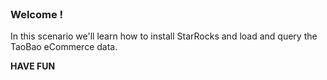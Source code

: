 
<br>

### Welcome !

In this scenario we'll learn how to install StarRocks and load and query the TaoBao eCommerce data.


**HAVE FUN**

